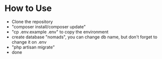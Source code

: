 # How to Use

- Clone the repository
- "composer install/composer update"
- "cp .env.example .env" to copy the environment
- create database "nomads", you can change db name, but don't forget to change it on .env
- "php artisan migrate"
- done
